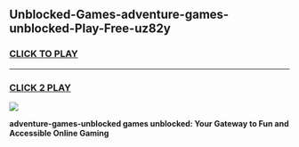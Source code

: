 
## Unblocked-Games-adventure-games-unblocked-Play-Free-uz82y
<h3>
<a href="https://premium76.site?title=adventure-games-unblocked&ref=10A">CLICK TO PLAY</a></h3>
<hr>

<h3>
<a href="https://premium76.site?title=adventure-games-unblocked&ref=10A">CLICK 2 PLAY</a>
  
</h3>

<a href="https://premium76.site?title=adventure-games-unblocked&ref=10A"><img src="https://clearcache.store/games.png"></a>


**adventure-games-unblocked games unblocked: Your Gateway to Fun and Accessible Online Gaming**
